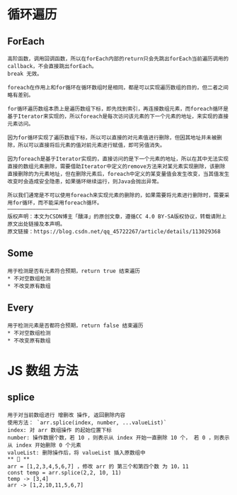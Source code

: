 # 循环遍历
## ForEach
    高阶函数，调用回调函数，所以在forEach内部的return只会先跳出forEach当前遍历调用的callback，不会直接跳出forEach。
    break 无效。

    foreach在作用上和for循环在循环数组时是相同，都是可以实现遍历数组的目的，但二者之间略有差别。

    for循环遍历数组本质上是遍历数组下标，即先找到索引，再连接数组元素，而foreach循环是基于Iterator来实现的，所以foreach是每次访问该元素的下一个元素的地址，来实现的直接元素访问。

    因为for循环实现了遍历数组下标，所以可以直接的对元素值进行删除，但因其地址并未被删除，所以可以直接将后元素的值对前元素进行赋值，即可另值消失。

    因为foreach是基于Iterator实现的，直接访问的是下一个元素的地址，所以在其中无法实现直接的数组元素删除，需要借助Iterator中定义的remove方法来对某元素实现删除，该删除直接删除的为元素地址，但在删除元素后，foreach中定义的某变量值会发生改变，当其值发生改变时会造成安全隐患，如果循环继续运行，则Java会抛出异常。

    所以我们通常是不可以使用foreach来实现元素的删除的，如果需要将元素进行删除时，需要采用for循环，而不能采用foreach循环。
    ————————————————
    版权声明：本文为CSDN博主「醺泽」的原创文章，遵循CC 4.0 BY-SA版权协议，转载请附上原文出处链接及本声明。
    原文链接：https://blog.csdn.net/qq_45722267/article/details/113029368

## Some
    用于检测是否有元素符合预期，return true 结束遍历
    * 不对空数组检测
    * 不改变原有数组
## Every
    用于检测元素是否都符合预期，return false 结束遍历
    * 不对空数组检测
    * 不改变原有数组

# JS 数组 方法
## splice
    用于对当前数组进行 增删改 操作, 返回删除内容
    使用方法： `arr.splice(index, number, ...valueList)`
    index: 对 arr 数组操作 的起始位置下标
    number: 操作数据个数，若 10 ，则表示从 index 开始一直删除 10 个， 若 0 ，则表示从 index 开始删除 0 个元素
    valueList: 删除操作后，将 valueList 插入原数组中
    ** 🌰 **
    arr = [1,2,3,4,5,6,7] ，修改 arr 的 第三个和第四个数 为 10，11
    const temp = arr.splice(2,2, 10, 11)
    temp -> [3,4]
    arr -> [1,2,10,11,5,6,7]
